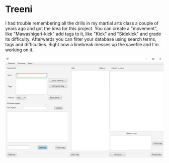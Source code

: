 # Treeni
I had trouble remembering all the drills in my martial arts class 
a couple of years ago and got the idea for this project. You can create a 
"movement", like "Mawashigeri-kick" add tags to it, like "Kick" and "Sidekick" 
and grade its difficulty. Afterwards you can filter your database using search terms, 
tags and difficulties. Right now a linebreak messes up the savefile and I'm working on it.

![alt text](https://raw.githubusercontent.com/LarsAhman/Treeni/master/kuvat/frontready.png)
